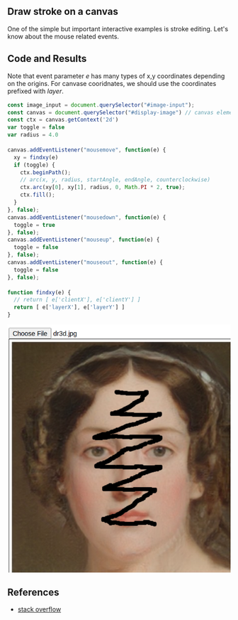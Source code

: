 ## Draw stroke on a canvas

One of the simple but important interactive examples is stroke editing.
Let's know about the mouse related events.

## Code and Results

Note that event parameter _e_ has many types of x,y coordinates depending on the origins.
For canvase cooridnates, we should use the coordinates prefixed with _layer_.


```javascript
const image_input = document.querySelector("#image-input");
const canvas = document.querySelector("#display-image") // canvas element
const ctx = canvas.getContext('2d')
var toggle = false
var radius = 4.0

canvas.addEventListener("mousemove", function(e) {
  xy = findxy(e)
  if (toggle) {
    ctx.beginPath();
    // arc(x, y, radius, startAngle, endAngle, counterclockwise)
    ctx.arc(xy[0], xy[1], radius, 0, Math.PI * 2, true);
    ctx.fill();
  }
}, false);
canvas.addEventListener("mousedown", function(e) {
  toggle = true
}, false);
canvas.addEventListener("mouseup", function(e) {
  toggle = false
}, false);
canvas.addEventListener("mouseout", function(e) {
  toggle = false
}, false);

function findxy(e) {
  // return [ e['clientX'], e['clientY'] ]
  return [ e['layerX'], e['layerY'] ]
}

```
![sample](src/example1.png) 


## References

- [stack overflow](https://stackoverflow.com/questions/2368784/draw-on-html5-canvas-using-a-mouse) 
